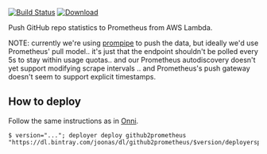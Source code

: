 [![Build Status](https://img.shields.io/travis/joonas-fi/github2prometheus.svg?style=for-the-badge)](https://travis-ci.org/joonas-fi/github2prometheus)
[![Download](https://img.shields.io/badge/Download-bintray%20latest-blue.svg?style=for-the-badge)](https://bintray.com/joonas/dl/github2prometheus/_latestVersion#files)

Push GitHub repo statistics to Prometheus from AWS Lambda.

NOTE: currently we're using [prompipe](https://github.com/function61/prompipe) to push
the data, but ideally we'd use Prometheus' pull model.. it's just that the endpoint shouldn't
be polled every 5s to stay within usage quotas.. and our Prometheus autodiscovery doesn't
yet support modifying scrape intervals .. and Prometheus's push gateway doesn't seem to
support explicit timestamps.


How to deploy
-------------

Follow the same instructions as in [Onni](https://github.com/function61/onni).

```
$ version="..."; deployer deploy github2prometheus "https://dl.bintray.com/joonas/dl/github2prometheus/$version/deployerspec.zip"
```
